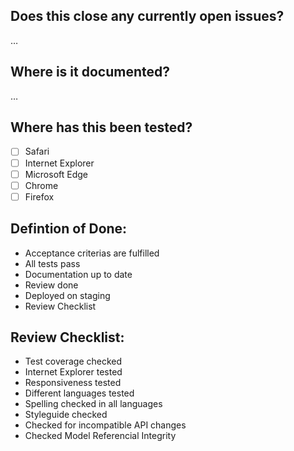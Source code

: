 
Does this close any currently open issues?
------------------------------------------
…

Where is it documented?
---------------------------
…

Where has this been tested?
---------------------------
- [ ] Safari
- [ ] Internet Explorer
- [ ] Microsoft Edge
- [ ] Chrome
- [ ] Firefox

Defintion of Done:
---------------------------

- Acceptance criterias are fulfilled
- All tests pass
- Documentation up to date
- Review done
- Deployed on staging
- Review Checklist

Review Checklist:
---------------------------
- Test coverage checked
- Internet Explorer tested
- Responsiveness tested
- Different languages tested
- Spelling checked in all languages
- Styleguide checked
- Checked for incompatible API changes
- Checked Model Referencial Integrity
